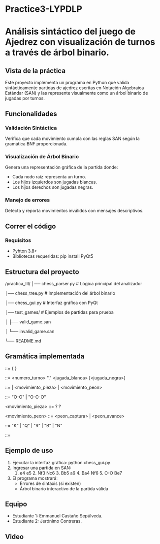 # Practice3-LYPDLP

# Análisis sintáctico del juego de Ajedrez con visualización de turnos a través de árbol binario. 

## Vista de la práctica 
Este proyecto implementa un programa en Python que valida sintácticamente partidas de ajedrez escritas en Notación Algebraica Estándar (SAN) y las represente visualmente como un árbol binario de jugadas por turnos.

## Funcionalidades 

### Validación Sintáctica
Verifica que cada movimiento cumpla con las reglas SAN según la gramática BNF proporcionada.

### Visualización de Árbol Binario
Genera una representación gráfica de la partida donde:

- Cada nodo raíz representa un turno.
- Los hijos izquierdos son jugadas blancas.
- Los hijos derechos son jugadas negras.

### Manejo de errores
Detecta y reporta movimientos inválidos con mensajes descriptivos.

## Correr el código 

### Requisitos
- Pyhton 3.8+
- Bibliotecas requeridas: pip install PyQt5

## Estructura del proyecto
/practica_III/
│── chess_parser.py       # Lógica principal del analizador

│── chess_tree.py         # Implementación del árbol binario

│── chess_gui.py          # Interfaz gráfica con PyQt

│── test_games/           # Ejemplos de partidas para prueba

│   ├── valid_game.san

│   └── invalid_game.san

└── README.md

## Gramática implementada 
<partida> ::= { <turno> }

<turno> ::= <numero_turno> "." <jugada_blanca> [<jugada_negra>]

<jugada> ::= <enroque> | <movimiento_pieza> | <movimiento_peon>

<enroque> ::= "O-O" | "O-O-O"

<movimiento_pieza> ::= <pieza> <desambiguacion>? <captura>? <casilla>

<movimiento_peon> ::= <peon_captura> | <peon_avance>

<pieza> ::= "K" | "Q" | "R" | "B" | "N"

<casilla> ::= <letra><numero>

## Ejemplo de uso

1. Ejecutar la interfaz gráfica:
   python chess_gui.py
2. Ingresar una partida en SAN:
   1. e4 e5 2. Nf3 Nc6 3. Bb5 a6 4. Ba4 Nf6 5. O-O Be7
3. El programa mostrará:
   - Errores de sintaxis (si existen)
   - Árbol binario interactivo de la partida válida
  
## Equipo 
- Estudiante 1: Emmanuel Castaño Sepúlveda.
- Estudiante 2: Jerónimo Contreras. 

## Video
  




